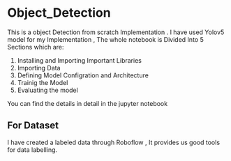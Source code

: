 # Object_Detection

This is a object Detection from scratch Implementation . I have used Yolov5 model for my Implementation , The whole notebook is Divided Into 5 Sections which are:
1. Installing and Importing Important Libraries
2. Importing Data 
3. Defining Model Configration and Architecture
4. Trainig the Model 
5. Evaluating the model 

You can find the details in detail in the jupyter notebook

## For Dataset
I have created a labeled data through Roboflow , It provides us good tools for data labelling.
